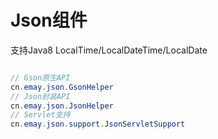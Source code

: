 # Json组件

支持Java8 LocalTime/LocalDateTime/LocalDate

```java

// Gson原生API
cn.emay.json.GsonHelper 
// Json封装API 
cn.emay.json.JsonHelper 
// Servlet支持
cn.emay.json.support.JsonServletSupport
```
